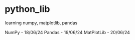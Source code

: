 # python_lib
learning numpy, matplotlib, pandas

NumPy - 18/06/24
Pandas - 19/06/24
MatPlotLib - 20/06/24